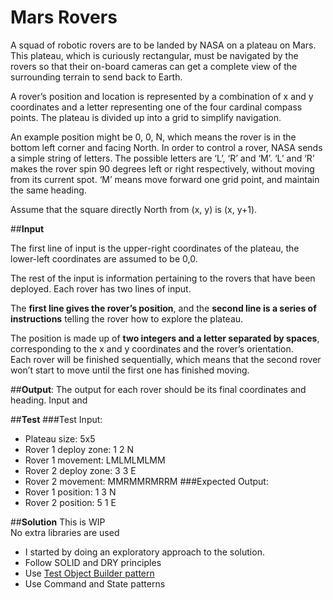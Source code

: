 # Mars Rovers
A squad of robotic rovers are to be landed by NASA on a plateau on Mars. 
This plateau, which is curiously rectangular, must be navigated by the rovers 
so that their on-board cameras can get a complete view of the surrounding terrain to send back to Earth.  

A rover’s position and location is represented by a combination of x and y coordinates 
and a letter representing one of the four cardinal compass points. 
The plateau is divided up into a grid to simplify navigation. 

An example position might be 0, 0, N, which means the rover is in the bottom left corner and facing North.
In order to control a rover, NASA sends a simple string of letters. 
The possible letters are ‘L’, ‘R’ and ‘M’. ‘L’ and ‘R’ makes the rover spin 90 degrees left or right respectively, without moving from its current spot. 
‘M’ means move forward one grid point, and maintain the same heading.

Assume that the square directly North from (x, y) is (x, y+1).

##**Input**

The first line of input is the upper-right coordinates of the plateau, the lower-left coordinates are assumed to be 0,0.  

The rest of the input is information pertaining to the rovers that have been deployed. Each rover has two lines of input.  

The **first line gives the rover’s position**, and the **second line is a series of instructions** telling the rover how to explore the plateau.

The position is made up of **two integers and a letter separated by spaces**, corresponding to the x and y coordinates and the rover’s orientation.  
Each rover will be finished sequentially, which means that the second rover won’t start to move until the first one has finished moving.  

##**Output**: 
The output for each rover should be its final coordinates and heading. Input and

##**Test**
###Test Input:
+ Plateau size: 5x5
+ Rover 1 deploy zone: 1 2 N
+ Rover 1 movement: LMLMLMLMM 
+ Rover 2 deploy zone: 3 3 E
+ Rover 2 movement: MMRMMRMRRM
###Expected Output:
+ Rover 1 position: 1 3 N
+ Rover 2 position: 5 1 E  

##**Solution**
This is WIP  
No extra libraries are used
+ I started by doing an exploratory approach to the solution.
+ Follow SOLID and DRY principles
+ Use [Test Object Builder pattern](http://www.natpryce.com/articles/000714.html)
+ Use Command and State patterns